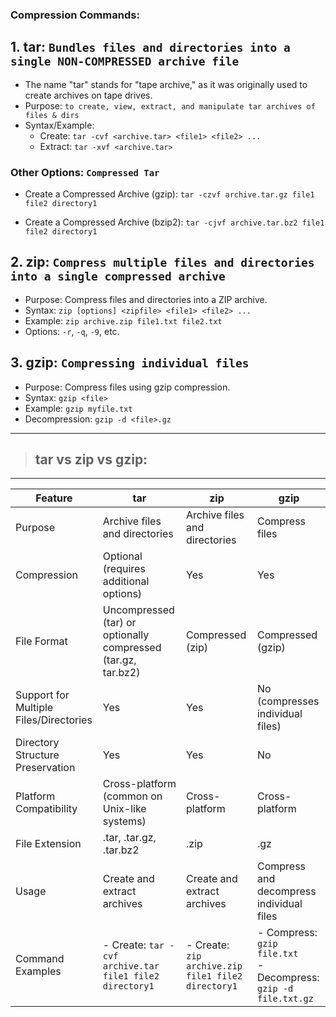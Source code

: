 ### Compression Commands: 

## 1. **tar**: `Bundles files and directories into a single NON-COMPRESSED archive file`
   - The name "tar" stands for "tape archive," as it was originally used to create archives on tape drives.
   - Purpose: `to create, view, extract, and manipulate tar archives of files & dirs`
   - Syntax/Example: 
     - Create: `tar -cvf <archive.tar> <file1> <file2> ...`
     - Extract: `tar -xvf <archive.tar>`

### Other Options: `Compressed Tar`
- Create a Compressed Archive (gzip):
`tar -czvf archive.tar.gz file1 file2 directory1`

- Create a Compressed Archive (bzip2):
`tar -cjvf archive.tar.bz2 file1 file2 directory1`



## 2. **zip**: `Compress multiple files and directories into a single compressed archive`
   - Purpose: Compress files and directories into a ZIP archive.
   - Syntax: `zip [options] <zipfile> <file1> <file2> ...`
   - Example: `zip archive.zip file1.txt file2.txt`
   - Options: `-r`, `-q`, `-9`, etc.


## 3. **gzip**: `Compressing individual files`
   - Purpose: Compress files using gzip compression.
   - Syntax: `gzip <file>`
   - Example: `gzip myfile.txt`
   - Decompression: `gzip -d <file>.gz`

---
> ## tar vs zip vs gzip:
---
| Feature              | tar                                      | zip                                      | gzip                                     |
|----------------------|------------------------------------------|------------------------------------------|------------------------------------------|
| Purpose              | Archive files and directories            | Archive files and directories            | Compress files                            |
| Compression          | Optional (requires additional options)   | Yes                                      | Yes                                      |
| File Format          | Uncompressed (tar) or optionally compressed (tar.gz, tar.bz2) | Compressed (zip)                          | Compressed (gzip)                         |
| Support for Multiple Files/Directories | Yes                                  | Yes                                      | No (compresses individual files)         |
| Directory Structure Preservation | Yes                                 | Yes                                      | No                                       |
| Platform Compatibility | Cross-platform (common on Unix-like systems) | Cross-platform                           | Cross-platform                           |
| File Extension       | .tar, .tar.gz, .tar.bz2                   | .zip                                     | .gz                                      |
| Usage                | Create and extract archives               | Create and extract archives               | Compress and decompress individual files |
| Command Examples     | - Create: `tar -cvf archive.tar file1 file2 directory1` | - Create: `zip archive.zip file1 file2 directory1` | - Compress: `gzip file.txt`<br>- Decompress: `gzip -d file.txt.gz` |



